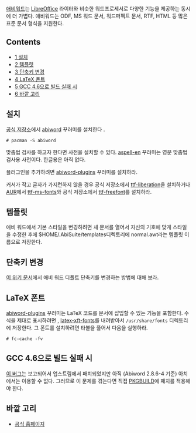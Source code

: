 [애비워드](http://www.abisource.com/)는 [LibreOffice](/index.php/LibreOffice "LibreOffice") 라이터와 비슷한 워드프로세서로 다양한 기능을 제공하는 동시에 더 가볍다. 애비워드는 ODF, MS 워드 문서, 워드퍼펙트 문서, RTF, HTML 등 많은 표준 문서 형식을 지원한다.

## Contents

*   [1 설치](#설치)
*   [2 템플릿](#템플릿)
*   [3 단축키 변경](#단축키_변경)
*   [4 LaTeX 폰트](#LaTeX_폰트)
*   [5 GCC 4.6으로 빌드 실패 시](#GCC_4.6으로_빌드_실패_시)
*   [6 바깥 고리](#바깥_고리)

## 설치

[공식 저장소](/index.php/Official_repositories "Official repositories")에서 [abiword](https://www.archlinux.org/packages/?name=abiword) 꾸러미를 설치한다 .

```
# pacman -S abiword

```

맞춤법 검사를 하고자 한다면 사전을 설치할 수 있다. [aspell-en](https://www.archlinux.org/packages/?name=aspell-en) 꾸러미는 영문 맞춤법 검사용 사전이다. 한글용은 아직 없다.

플러그인을 추가하려면 [abiword-plugins](https://www.archlinux.org/packages/?name=abiword-plugins) 꾸러미를 설치하라.

커서가 작고 글자가 가지런하지 않을 경우 공식 저장소에서 [ttf-liberation](https://www.archlinux.org/packages/?name=ttf-liberation)을 설치하거나 [AUR](/index.php/Arch_User_Repository "Arch User Repository")에서 [ttf-ms-fonts](https://aur.archlinux.org/packages/ttf-ms-fonts/)와 공식 저장소에서 [ttf-freefont](https://www.archlinux.org/packages/?name=ttf-freefont)를 설치하라.

## 템플릿

애비 워드에서 기본 스타일을 변경하려면 새 문서를 열어서 자신의 기호에 맞게 스타일을 수정한 후에 $HOME/.AbiSuite/templates디렉토리에 normal.awt라는 템플릿 이름으로 저장한다.

## 단축키 변경

[이 위키 문서](http://www.abisource.com/wiki/Keyboard_bindings)에서 애비 워드 디폴트 단축키를 변경하는 방법에 대해 보라.

## LaTeX 폰트

[abiword-plugins](https://www.archlinux.org/packages/?name=abiword-plugins) 꾸러미는 LaTeX 코드를 문서에 삽입할 수 있는 기능을 포함한다. 수식을 제대로 표시하려면 , [latex-xft-fonts](http://movementarian.org/latex-xft-fonts-0.1.tar.gz)를 내려받아서 `/usr/share/fonts` 디렉토리에 저장한다. 그 폰트를 설치하려면 타볼을 풀어서 다음을 실행하라.

```
# fc-cache -fv

```

## GCC 4.6으로 빌드 실패 시

[이 버그](http://bugzilla.abisource.com/show_bug.cgi?id=13066)는 보고되어서 업스트림에서 패치되었지만 아직 (Abiword 2.8.6-4 기준) 아치에서는 이용할 수 없다. 그러므로 이 문제를 겪는다면 직접 [PKGBUILD](/index.php/PKGBUILD "PKGBUILD")에 패치를 적용해야 한다.

## 바깥 고리

*   [공식 홈페이지](http://www.abisource.com/)